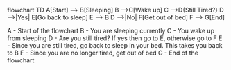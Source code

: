flowchart TD
    A[Start] --> B[Sleeping]
    B -->C[Wake up]
    C -->D{Still Tired?}
    D -->|Yes| E[Go back to sleep]
    E --> B
    D -->|No| F[Get out of bed]
    F --> G[End]

A - Start of the flowchart
B - You are sleeping currently
C - You wake up from sleeping
D - Are you still tired? If yes then go to E, otherwise go to F
E - Since you are still tired, go back to sleep in your bed. This takes you back to B
F - Since you are no longer tired, get out of bed
G - End of the flowchart